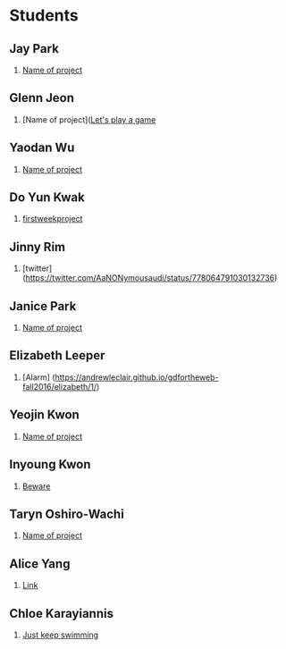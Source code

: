 # Students

## Jay Park

1. [Name of project](#URL)

## Glenn Jeon

1. [Name of project]([Let's play a game](github.com/andrewleclair/gdfortheweb-fall2016/glenn/1)

## Yaodan Wu

1. [Name of project](#URL)

## Do Yun Kwak

1. [firstweekproject](https://www.google.com/maps/@41.824658,-71.411502,17z)

## Jinny Rim

1. [twitter] (https://twitter.com/AaNONymousaudi/status/778064791030132736)

## Janice Park

1. [Name of project](#URL)

## Elizabeth Leeper

1. [Alarm] (https://andrewleclair.github.io/gdfortheweb-fall2016/elizabeth/1/)

## Yeojin Kwon

1. [Name of project](#URL)

## Inyoung Kwon

1. [Beware](https://www.facebook.com/photo.php?fbid=1115213765226805&set=pcb.1115216691893179&type=3&theater)

## Taryn Oshiro-Wachi

1. [Name of project](#URL)

## Alice Yang

1. [Link](#https://www.youtube.com/watch?v=OXXjdpUoMMg)

## Chloe Karayiannis

1. [Just keep swimming](https://andrewleclair.github.io/gdfortheweb-fall2016/chloe/1)
